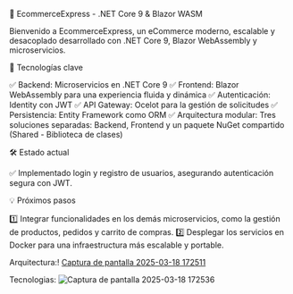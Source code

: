 🚀 EcommerceExpress - .NET Core 9 & Blazor WASM

Bienvenido a EcommerceExpress, un eCommerce moderno, escalable y desacoplado desarrollado con .NET Core 9, Blazor WebAssembly y microservicios.

🔹 Tecnologías clave

✅ Backend: Microservicios en .NET Core 9
✅ Frontend: Blazor WebAssembly para una experiencia fluida y dinámica
✅ Autenticación: Identity con JWT
✅ API Gateway: Ocelot para la gestión de solicitudes
✅ Persistencia: Entity Framework como ORM
✅ Arquitectura modular: Tres soluciones separadas: Backend, Frontend y un paquete NuGet compartido (Shared - Biblioteca de clases)

🛠 Estado actual

✅ Implementado login y registro de usuarios, asegurando autenticación segura con JWT.

💡 Próximos pasos

1️⃣ Integrar funcionalidades en los demás microservicios, como la gestión de productos, pedidos y carrito de compras.
2️⃣ Desplegar los servicios en Docker para una infraestructura más escalable y portable.

Arquitectura:!
[Captura de pantalla 2025-03-18 172511](https://github.com/user-attachments/assets/3250103f-7d64-4949-88eb-e24cb941b27c)


Tecnologias:
![Captura de pantalla 2025-03-18 172536](https://github.com/user-attachments/assets/83f25f0c-b6d1-4e57-8fc0-74a198a0e970)



